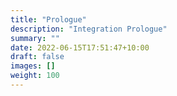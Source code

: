 ```yaml
---
title: "Prologue"
description: "Integration Prologue"
summary: ""
date: 2022-06-15T17:51:47+10:00
draft: false
images: []
weight: 100
---
```

